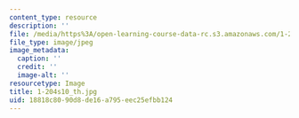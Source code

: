 ```yaml
---
content_type: resource
description: ''
file: /media/https%3A/open-learning-course-data-rc.s3.amazonaws.com/1-204-computer-algorithms-in-systems-engineering-spring-2010/18818c8090d8de16a795eec25efbb124_1-204s10_th.jpg
file_type: image/jpeg
image_metadata:
  caption: ''
  credit: ''
  image-alt: ''
resourcetype: Image
title: 1-204s10_th.jpg
uid: 18818c80-90d8-de16-a795-eec25efbb124
---
```

